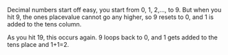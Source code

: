 Decimal numbers start off easy, you start from 0, 1, 2,..., to 9. But when you hit 9, the ones placevalue cannot go any higher, so 9 resets to 0, and 1 is added to the tens column.

As you hit 19, this occurs again. 9 loops back to 0, and 1 gets added to the tens place and 1+1=2.

